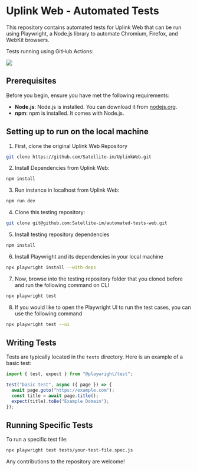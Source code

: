 # Uplink Web - Automated Tests

This repository contains automated tests for Uplink Web that can be run using Playwright, a Node.js library to automate Chromium, Firefox, and WebKit browsers.

Tests running using GitHub Actions:

<p align="left">
    <a href="https://github.com/Satellite-im/automated-tests-web/actions"><img src="https://github.com/Satellite-im/automated-tests-web/actions/workflows/playwright.yml/badge.svg" /></a>
</p>
 
## Prerequisites

Before you begin, ensure you have met the following requirements:

- **Node.js**: Node.js is installed. You can download it from [nodejs.org](https://nodejs.org/).
- **npm**: npm is installed. It comes with Node.js.

## Setting up to run on the local machine

1. First, clone the original Uplink Web Repository

```sh
git clone https://github.com/Satellite-im/UplinkWeb.git
```

2. Install Dependencies from Uplink Web:

```sh
npm install
```

3. Run instance in localhost from Uplink Web:

```sh
npm run dev
```

4. Clone this testing repository:

```sh
git clone git@github.com:Satellite-im/automated-tests-web.git
```

5. Install testing repository dependencies

```sh
npm install
```

6. Install Playwright and its dependencies in your local machine

```sh
npx playwright install --with-deps
```

7. Now, browse into the testing repository folder that you cloned before and run the following command on CLI

```sh
npx playwright test
```

8. If you would like to open the Playwright UI to run the test cases, you can use the following command

```sh
npx playwright test --ui
```

## Writing Tests

Tests are typically located in the `tests` directory. Here is an example of a basic test:

```javascript
import { test, expect } from "@playwright/test";

test("basic test", async ({ page }) => {
  await page.goto("https://example.com");
  const title = await page.title();
  expect(title).toBe("Example Domain");
});
```

## Running Specific Tests

To run a specific test file:

```sh
npx playwright test tests/your-test-file.spec.js
```

Any contributions to the repository are welcome!
